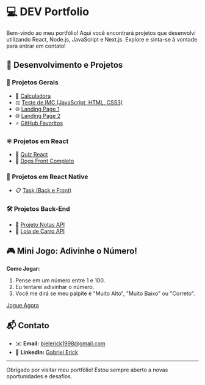 # 💻 DEV Portfolio

Bem-vindo ao meu portfólio! Aqui você encontrará projetos que desenvolvi utilizando React, Node.js, JavaScript e Next.js. Explore e sinta-se à vontade para entrar em contato!

## 🚀 Desenvolvimento e Projetos

### 🔧 Projetos Gerais

- 🧮 [Calculadora](https://github.com/GabrielErick1/dev-portfolio/tree/main/calculadora)
- ⚖️ [Teste de IMC (JavaScript, HTML, CSS3)](https://github.com/GabrielErick1/dev-portfolio/tree/main/javaScript/testedeobsidade/)
- 🌐 [Landing Page 1](https://github.com/GabrielErick1/dev-portfolio/tree/main/htmlsite/site/)
- 🌐 [Landing Page 2](https://github.com/GabrielErick1/dev-portfolio/tree/main/htmlsite/sitenv/)
- ⭐ [GitHub Favoritos](https://github.com/GabrielErick1/dev-portfolio/tree/main/projetogit01/)

### ⚛️ Projetos em React

- 🧠 [Quiz React](https://github.com/GabrielErick1/dev-portfolio/tree/main/quiz/)
- 🐶 [Dogs Front Completo](https://github.com/GabrielErick1/dev-portfolio/tree/main/dogs)

### 📱 Projetos em React Native

- 📋 [Task (Back e Front)](https://github.com/GabrielErick1/dev-portfolio/tree/main/nativetask)

### 🛠️ Projetos Back-End

- 📝 [Projeto Notas API](https://github.com/GabrielErick1/dev-portfolio/tree/main/taskUser)
- 🚗 [Loja de Carro API](https://github.com/GabrielErick1/dev-portfolio/tree/main/taskUser)

## 🎮 Mini Jogo: Adivinhe o Número!

**Como Jogar:**

1. Pense em um número entre 1 e 100.
2. Eu tentarei adivinhar o número.
3. Você me dirá se meu palpite é "Muito Alto", "Muito Baixo" ou "Correto".

<li style="list-style-type: none;" id="li">
<a id="a" href="https://GabrielErick1.github.io/estudo/jogo123/">Jogue Agora</a>
</li>

## 📬 Contato

- ✉️ **Email:** [bielerick1998@gmail.com](mailto:bielerick1998@gmail.com)
- 💼 **LinkedIn:** [Gabriel Erick](https://www.linkedin.com/in/gabriel-erick-a58708248/)

---

Obrigado por visitar meu portfólio! Estou sempre aberto a novas oportunidades e desafios.
